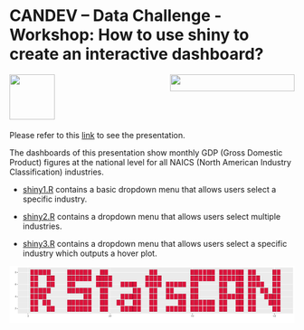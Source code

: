 # CANDEV – Data Challenge - Workshop: How to use shiny to create an interactive dashboard?

<img align="left" img src="/images/uottawak.png" width="80" height="80" />

<img align="right" img src="images/stc.png" markdown="1" height="30" width="220" />

<br />
<br />
<br />
<br />
<br />



Please refer to this [link](https://manolo20.github.io/uottawa_presentation/shiny_manual.html) to see the presentation.

The dashboards of this presentation show monthly GDP (Gross Domestic Product) figures at the national level for all NAICS (North American Industry Classification) industries. 

- [shiny1.R](https://github.com/manolo20/uottawa_presentation/blob/master/shiny1.R) contains a basic dropdown menu that allows users select a specific industry.

- [shiny2.R](https://github.com/manolo20/uottawa_presentation/blob/master/shiny2.R) contains a dropdown menu that allows users select multiple industries.

- [shiny3.R](https://github.com/manolo20/uottawa_presentation/blob/master/shiny3.R) contains a dropdown menu that allows users select a specific industry which outputs a hover plot.

<img align="left" img src="images/Rgroup.gif" />

<br />
<br />
